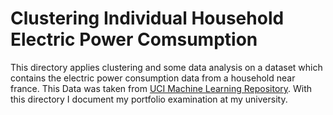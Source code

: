 # Clustering Individual Household Electric Power Comsumption
This directory applies clustering and some data analysis on a dataset which contains the electric power consumption data from a household near france.
This Data was taken from [UCI Machine Learning Repository](https://archive.ics.uci.edu/dataset/235/individual+household+electric+power+consumption). With this directory I document my portfolio examination at my university.
